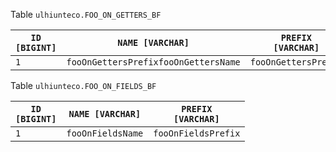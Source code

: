 Table <code>ulhiunteco.FOO_ON_GETTERS_BF</code><table><thead><tr><th><code>ID [BIGINT]</code></th><th><code>NAME [VARCHAR]</code></th><th><code>PREFIX [VARCHAR]</code></th></tr></thead><tbody><tr><td><code>1</code></td><td><code>fooOnGettersPrefixfooOnGettersName</code></td><td><code>fooOnGettersPrefix</code></td></tr></tbody></table>
Table <code>ulhiunteco.FOO_ON_FIELDS_BF</code><table><thead><tr><th><code>ID [BIGINT]</code></th><th><code>NAME [VARCHAR]</code></th><th><code>PREFIX [VARCHAR]</code></th></tr></thead><tbody><tr><td><code>1</code></td><td><code>fooOnFieldsName</code></td><td><code>fooOnFieldsPrefix</code></td></tr></tbody></table>
